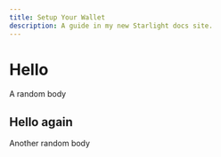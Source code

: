 ```yaml
---
title: Setup Your Wallet
description: A guide in my new Starlight docs site.
---
```


# Hello

A random body

## Hello again

Another random body
